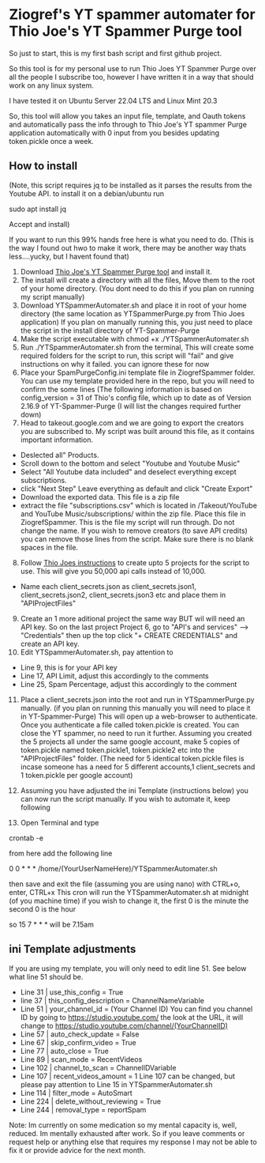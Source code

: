# Ziogref's YT spammer automater for Thio Joe's YT Spammer Purge tool

So just to start, this is my first bash script and first github project.

So this tool is for my personal use to run Thio Joes YT Spammer Purge over all the people I subscribe too, however I have written it in a way that should work on any linux system. 

I have tested it on Ubuntu Server 22.04 LTS and Linux Mint 20.3

So, this  tool will allow you takes an input file, template, and Oauth tokens and automatically pass the info through to Thio Joe's YT spammer Purge application automatically with 0 input from you besides updating token.pickle once a week.

## How to install

(Note, this script requires jq to be installed as it parses the results from the Youtube API. to install it on a debian/ubuntu run

sudo apt install jq

Accept and install)

If you want to run this 99% hands free here is what you need to do. (This is the way I found out hwo to make it work, there may be another way thats less....yucky, but I havent found that)

1. Download [Thio Joe's YT Spammer Purge tool](https://github.com/ThioJoe/YT-Spammer-Purge/wiki/Linux-Installation-Instructions) and install it.
2. The install will create a directory with all the files, Move them to the root of your home directory. (You dont need to do this if you plan on running my script manually)
3. Download YTSpammerAutomater.sh and place it in root of your home directory (the same location as YTSpammerPurge.py from Thio Joes application) If you plan on manually running this, you just need to place the script in the install directory of YT-Spammer-Purge
4. Make the script executable with chmod +x ./YTSpammerAutomater.sh
5. Run ./YTSpammerAutomater.sh from the terminal, This will create some required folders for the script to run, this script will "fail" and give instructions on why it failed. you can ignore these for now
6. Place your SpamPurgeConfig.ini template file in ZiogrefSpammer folder. You can use my template provided here in the repo, but you will need to confirm the some lines (The following information is based on config_version = 31 of Thio's config file, which up to date as of Version 2.16.9 of YT-Spammer-Purge (I will list the changes required further down)
7. Head to takeout.google.com and we are going to export the creators you are subscribed to. My script was built around this file, as it contains important information. 
* Deslected all" Products.
* Scroll down to the bottom and select "Youtube and Youtube Music"
* Select "All Youtube data included" and deselect everything except subscriptions. 
* click "Next Step" Leave everything as default and click "Create Export"
* Download the exported data. This file is a zip file
* extract the file "subscriptions.csv" which is located in /Takeout/YouTube and YouTube Music/subscriptions/ within the zip file. Place this file in ZiogrefSpammer. This is the file my script will run through. Do not change the name. If you wish to remove creators (to save API credits) you can remove those lines from the script. Make sure there is no blank spaces in the file.

8. Follow [Thio Joes instructions](https://github.com/ThioJoe/YT-Spammer-Purge/wiki/Instructions:-Obtaining-an-API-Key) to create upto 5 projects for the script to use. This will give you 50,000 api calls instead of 10,000.
* Name each client_secrets.json as client_secrets.json1, client_secrets.json2, client_secrets.json3 etc and place them in "APIProjectFiles"
9. Create an 1 more aditional project the same way BUT wil will need an API key. So on the last project Project 6, go to "API's and services" --> "Credentials" then up the top click "+ CREATE CREDENTIALS" and create an API key.
10. Edit YTSpammerAutomater.sh, pay attention to 
* Line 9, this is for your API key
* Line 17, API Limit, adjust this accordingly to the comments
* Line 25, Spam Percentage, adjust this accordingly to the comment

11. Place a client_secrets.json into the root and run in YTSpammerPurge.py manually. (if you plan on running this manually you will need to place it in YT-Spammer-Purge) This will open up a web-browser to authenticate. Once you authenticate a file called token.pickle is created. You can close the YT spammer, no need to run it further. Assuming you created the 5 projects all under the same google account, make 5 copies of token.pickle named token.pickle1, token.pickle2 etc into the "APIProjectFiles" folder. (The need for 5 identical token.pickle files is incase someone has a need for 5 different accounts,1 client_secrets and 1 token.pickle per google account)

12. Assuming you have adjusted the ini Template (instructions below) you can now run the script manually. If you wish to automate it, keep following
13. Open Terminal and type 
 
crontab -e

from here add the following line

0 0 * * *  /home/(YourUserNameHere)/YTSpammerAutomater.sh

then save and exit the file (assuming you are using nano) with CTRL+o, enter, CTRL+x
This cron will run the YTSpammerAutomater.sh at midnight (of you machine time) if you wish to change it, the first 0 is the minute the second 0 is the hour

so 15 7 * * * will be 7.15am

## ini Template adjustments
If you are using my template, you will only need to edit line 51. See below what line 51 should be.
* Line 31 | use_this_config = True
* line 37 | this_config_description = ChannelNameVariable
* Line 51 | your_channel_id = (Your Channel ID)
You can find you channel ID by going to https://studio.youtube.com/ the look at the URL, it will change to https://studio.youtube.com/channel/(YourChannelID)
* Line 57 | auto_check_update = False
* Line 67 | skip_confirm_video = True
* Line 77 | auto_close = True
* Line 89 | scan_mode = RecentVideos
* Line 102 | channel_to_scan = ChannelIDVariable
* Line 107 | recent_videos_amount = 1 
Line 107 can be changed, but please pay attention to Line 15 in YTSpammerAutomater.sh
* Line 114 | filter_mode = AutoSmart
* Line 224 | delete_without_reviewing = True
* Line 244 | removal_type = reportSpam

Note: Im currently on some medication so my mental capacity is, well, reduced. Im mentally exhausted after work. So if you leave comments or request help or anything else that requires my response I may not be able to fix it or provide advice for the next month.

